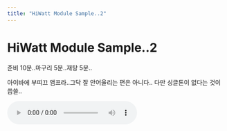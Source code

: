 ```yaml
---
title: "HiWatt Module Sample..2"
---
```

# HiWatt Module Sample..2

준비 10분..마구리 5분..재탕 5분..

아이바에 부띠끄 앰프라..그닥 잘 안어울리는 편은 아니다..
다만 싱글톤이 없다는 것이 씁쓸..

![audio](/assets/images/4ef200080bbd1490c574a239ad149472.mp3)



